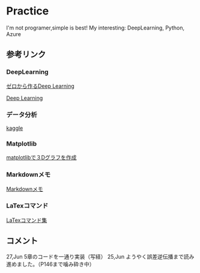 # Practice   
I'm not programer,simple is best! 
My interesting: DeepLearning, Python, Azure

## 参考リンク

### DeepLearning
[ゼロから作るDeep Learning](https://github.com/oreilly-japan/deep-learning-from-scratch)

[Deep Learning](http://www.deeplearningbook.org/)

### データ分析
[kaggle](https://www.kaggle.com/)

### Matplotlib
[matplotlibで３Dグラフを作成](http://d.hatena.ne.jp/white_wheels/20100327/p3)

### Markdownメモ  
[Markdownメモ](https://qiita.com/oreo/items/82183bfbaac69971917f)

### LaTexコマンド
[LaTexコマンド集](http://www.latex-cmd.com/)

## コメント
27,Jun 5章のコードを一通り実装（写経）
25,Jun ようやく誤差逆伝播まで読み進めました。（P146まで噛み砕き中）
